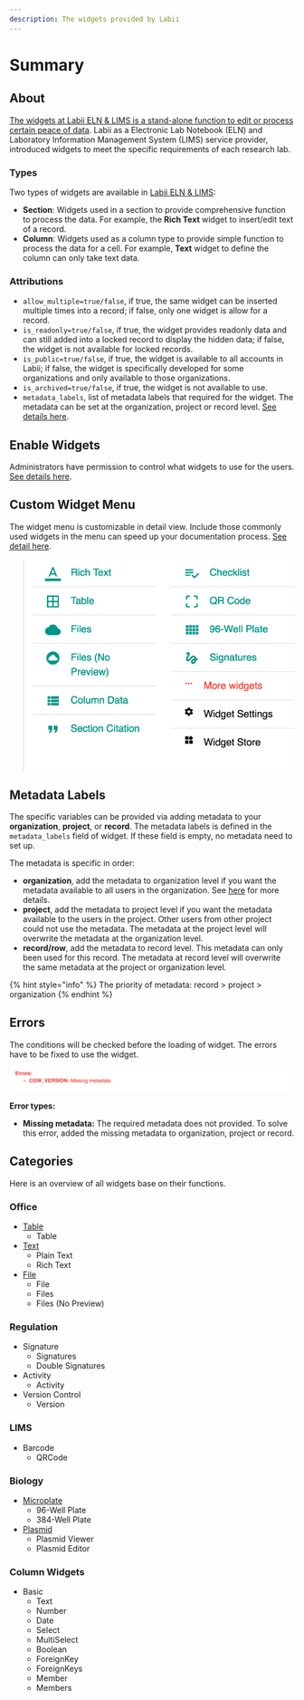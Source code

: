 ```yaml
---
description: The widgets provided by Labii
---
```


# Summary

## About

[The widgets at Labii ELN & LIMS is a stand-alone function to edit or process certain peace of data](https://blog.labii.com/2018/01/extend-usability-of-your-labii-eln-via-widgets.html). Labii as a  Electronic Lab Notebook \(ELN\) and Laboratory Information Management System \(LIMS\) service provider, introduced widgets to meet the specific requirements of each research lab.

### Types

Two types of widgets are available in [Labii ELN & LIMS](https://www.labii.com):

* **Section**: Widgets used in a section to provide comprehensive function to process the data. For example, the **Rich Text** widget to insert/edit text of a record.
* **Column**: Widgets used as a column type to provide simple function to process the data for a cell. For example, **Text** widget to define the column can only take text data.

### Attributions

* `allow_multiple=true/false`, if true, the same widget can be inserted multiple times into a record; if false, only one widget is allow for a record.
* `is_readonly=true/false`, if true, the widget provides readonly data and can still added into a locked record to display the hidden data; if false, the widget is not available for locked records.
* `is_public=true/false`, if true, the widget is available to all accounts in Labii; if false, the widget is specifically developed for some organizations and only available to those organizations. 
* `is_archived=true/false`,  if true, the widget is not available to use.
* `metadata_labels`, list of metadata labels that required for the widget. The metadata can be set at the organization, project or record level. [See details here](summary.md#metadata-labels). 

## Enable Widgets

Administrators have permission to control what widgets to use for the users. [See details here](../settings/widgets.md). 

## Custom Widget Menu

The widget menu is customizable in detail view. Include those commonly used widgets in the menu can speed up your documentation process. [See detail here](../settings/widgets.md). 

> ![Add Menu of Widets](../.gitbook/assets/widgets-add-menu-labii-eln-lims.png)

## Metadata Labels

The specific variables can be provided via adding metadata to your **organization**, **project**, or **record**. The metadata labels is defined in the `metadata_labels` field of widget. If these field is empty, no metadata need to set up.

The metadata is specific in order:

* **organization**, add the metadata to organization level if you want the metadata available to all users in  the organization. See [here](../settings/organization-detail.md#metadata) for more details. 
* **project**, add the metadata to project level if you want the metadata available to the users in the project. Other users from other project could not use the metadata. The metadata at the project level will overwrite the metadata at the organization level. 
* **record/row**, add the metadata to record level. This metadata can only been used for this record. The metadata at record level will overwrite the same metadata at the project or organization level.

{% hint style="info" %}
The priority of metadata: record &gt; project &gt; organization
{% endhint %}

## Errors

The conditions will be checked before the loading of widget. The errors have to be fixed to use the widget.

![Error message of a widget](../.gitbook/assets/metadata-errors.png)

**Error types:**

* **Missing metadata:** The required metadata does not provided. To solve this error, added the missing metadata to organization, project or record.

## Categories

Here is an overview of all widgets base on their functions.

### Office

* [Table](table.md)
  * Table
* [Text](text.md)
  * Plain Text
  * Rich Text
* [File](file.md)
  * File
  * Files
  * Files \(No Preview\)

### Regulation

* Signature
  * Signatures
  * Double Signatures
* Activity
  * Activity
* Version Control
  * Version

### LIMS

* Barcode
  * QRCode

### Biology

* [Microplate](microplate.md)
  * 96-Well Plate
  * 384-Well Plate
* [Plasmid](plasmid.md)
  * Plasmid Viewer
  * Plasmid Editor

### Column Widgets

* Basic
  * Text
  * Number
  * Date
  * Select
  * MultiSelect
  * Boolean
  * ForeignKey
  * ForeignKeys
  * Member
  * Members



